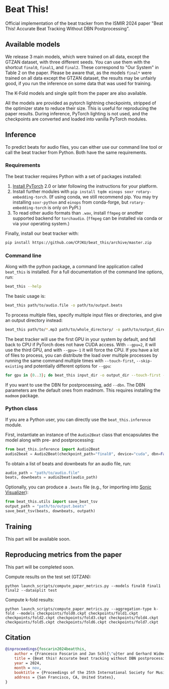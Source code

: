 # Beat This!
Official implementation of the beat tracker from the ISMIR 2024 paper "Beat This! Accurate Beat Tracking Without DBN Postprocessing".

## Available models
We release 3 main models, which were trained on all data, except the GTZAN dataset, with three different seeds. You can use them with the shortcut `final0`, `final1`, and `final2`. These correspond to "Our System" in Table 2 on the paper.
Please be aware that, as the models ```final*``` were trained on all data except the GTZAN dataset, the results may be unfairly good, if you run the inference on some data that was used for training.

The K-Fold models and single split from the paper are also available.

All the models are provided as pytorch lightning checkpoints, stripped of the optimizer state to reduce their size. This is useful for reproducing the paper results.
During inference, PyTorch lighting is not used, and the checkpoints are converted and loaded into vanilla PyTorch modules.


## Inference

To predict beats for audio files, you can either use our command line tool or call the beat tracker from Python. Both have the same requirements.

### Requirements

The beat tracker requires Python with a set of packages installed:
1. [Install PyTorch](https://pytorch.org/get-started/locally/) 2.0 or later following the instructions for your platform.
2. Install further modules with `pip install tqdm einops soxr rotary-embedding-torch`. (If using conda, we still recommend pip. You may try installing `soxr-python` and `einops` from conda-forge, but `rotary-embedding-torch` is only on PyPI.)
3. To read other audio formats than `.wav`, install `ffmpeg` or another supported backend for `torchaudio`. (`ffmpeg` can be installed via conda or via your operating system.)

Finally, install our beat tracker with:
```bash
pip install https://github.com/CPJKU/beat_this/archive/master.zip
```

### Command line

Along with the python package, a command line application called `beat_this` is installed. For a full documentation of the command line options, run:
```bash
beat_this --help
```
The basic usage is:
```bash
beat_this path/to/audio.file -o path/to/output.beats
```
To process multiple files, specify multiple input files or directories, and give an output directory instead:
```bash
beat_this path/to/*.mp3 path/to/whole_directory/ -o path/to/output_directory
```
The beat tracker will use the first GPU in your system by default, and fall back to CPU if PyTorch does not have CUDA access. With `--gpu=2`, it will use the third GPU, and with `--gpu=-1` it will force the CPU.
If you have a lot of files to process, you can distribute the load over multiple processes by running the same command multiple times with `--touch-first`, `--skip-existing` and potentially different options for `--gpu`:
```bash
for gpu in {0..3}; do beat_this input_dir -o output_dir --touch-first --skip-existing --gpu=$gpu &; done
```
If you want to use the DBN for postprocessing, add `--dbn`. The DBN parameters are the default ones from madmom. This requires installing the `madmom` package.

### Python class

If you are a Python user, you can directly use the `beat_this.inference` module.

First, instantiate an instance of the `Audio2Beat` class that encapsulates the model along with pre- and postprocessing:
```python
from beat_this.inference import Audio2Beat
audio2beat = Audio2Beat(checkpoint_path="final0", device="cuda", dbn=False)
```
To obtain a list of beats and downbeats for an audio file, run:
```python
audio_path = "path/to/audio.file"
beats, downbeats = audio2beat(audio_path)
```
Optionally, you can produce a `.beats` file (e.g., for importing into [Sonic Visualizer](https://www.sonicvisualiser.org/)):
```python
from beat_this.utils import save_beat_tsv
output_path = "path/to/output.beats"
save_beat_tsv(beats, downbeats, outpath)
```

## Training

This part will be available soon.


## Reproducing metrics from the paper

This part will be completed soon.

Compute results on the test set (GTZAN):
```
python launch_scripts/compute_paper_metrics.py --models final0 final1 final2 --datasplit test
```

Compute k-fold results:
```
python launch_scripts/compute_paper_metrics.py --aggregation-type k-fold --models checkpoints/fold0.ckpt checkpoints/fold1.ckpt checkpoints/fold2.ckpt checkpoints/fold3.ckpt checkpoints/fold4.ckpt checkpoints/fold5.ckpt checkpoints/fold6.ckpt checkpoints/fold7.ckpt 
```


## Citation

```bibtex
@inproceedings{foscarin2024beatthis,
    author = {Francesco Foscarin and Jan Schl{\"u}ter and Gerhard Widmer},
    title = {Beat this! Accurate beat tracking without DBN postprocessing}
    year = 2024,
    month = nov,
    booktitle = {Proceedings of the 25th International Society for Music Information Retrieval Conference (ISMIR)},
    address = {San Francisco, CA, United States},
}
```
